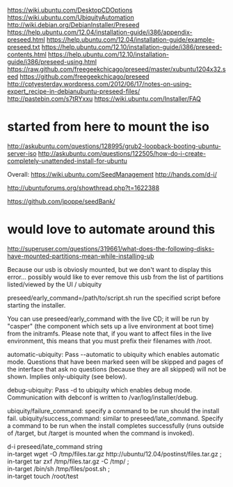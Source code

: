 https://wiki.ubuntu.com/DesktopCDOptions
https://wiki.ubuntu.com/UbiquityAutomation
http://wiki.debian.org/DebianInstaller/Preseed
https://help.ubuntu.com/12.04/installation-guide/i386/appendix-preseed.html
https://help.ubuntu.com/12.04/installation-guide/example-preseed.txt
https://help.ubuntu.com/12.10/installation-guide/i386/preseed-contents.html
https://help.ubuntu.com/12.10/installation-guide/i386/preseed-using.html
https://raw.github.com/freegeekchicago/preseed/master/xubuntu1204x32.seed
https://github.com/freegeekchicago/preseed
http://cptyesterday.wordpress.com/2012/06/17/notes-on-using-expert_recipe-in-debianubuntu-preseed-files/
http://pastebin.com/s7tRYxxu
https://wiki.ubuntu.com/Installer/FAQ
# started from here to mount the iso
http://askubuntu.com/questions/128995/grub2-loopback-booting-ubuntu-server-iso
http://askubuntu.com/questions/122505/how-do-i-create-completely-unattended-install-for-ubuntu

Overall:
https://wiki.ubuntu.com/SeedManagement
http://hands.com/d-i/

http://ubuntuforums.org/showthread.php?t=1622388


https://github.com/jpoppe/seedBank/


# would love to automate around this
http://superuser.com/questions/319661/what-does-the-following-disks-have-mounted-partitions-mean-while-installing-ub

Because our usb is obviosly mounted, but we don't want to display this error... possibly would like to ever remove this usb from the list of partitions listed/viewed by the UI / ubiquity


preseed/early_command=/path/to/script.sh  run the specified script before starting the installer. 

You can use preseed/early_command with the live CD; it will be run by "casper" (the component which sets up a live environment at boot time) from the initramfs. Please note that, if you want to affect files in the live environment, this means that you must prefix their filenames with /root.



automatic-ubiquity: Pass --automatic to ubiquity which enables automatic mode. Questions that have been marked seen will be skipped and pages of the interface that ask no questions (because they are all skipped) will not be shown. Implies only-ubiquity (see below).


debug-ubiquity: Pass -d to ubiquity which enables debug mode. Communication with debconf is written to /var/log/installer/debug.


ubiquity/failure_command: specify a command to be run should the install fail.
ubiquity/success_command: similar to preseed/late_command. Specify a command to be run when the install completes successfully (runs outside of /target, but /target is mounted when the command is invoked).



d-i preseed/late_command string \
in-target wget -O /tmp/files.tar.gz http://ubuntu/12.04/postinst/files.tar.gz ; \
in-target tar zxf /tmp/files.tar.gz -C /tmp/ ; \
in-target /bin/sh /tmp/files/post.sh ; \
in-target touch /root/test
